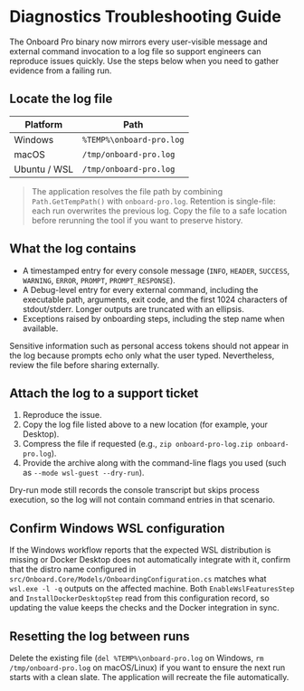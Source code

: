# Diagnostics Troubleshooting Guide

The Onboard Pro binary now mirrors every user-visible message and external command invocation to a log file so support engineers can reproduce issues quickly. Use the steps below when you need to gather evidence from a failing run.

## Locate the log file

| Platform | Path |
| --- | --- |
| Windows | `%TEMP%\onboard-pro.log` |
| macOS | `/tmp/onboard-pro.log` |
| Ubuntu / WSL | `/tmp/onboard-pro.log` |

> The application resolves the file path by combining `Path.GetTempPath()` with `onboard-pro.log`. Retention is single-file: each run overwrites the previous log. Copy the file to a safe location before rerunning the tool if you want to preserve history.

## What the log contains

- A timestamped entry for every console message (`INFO`, `HEADER`, `SUCCESS`, `WARNING`, `ERROR`, `PROMPT`, `PROMPT_RESPONSE`).
- A Debug-level entry for every external command, including the executable path, arguments, exit code, and the first 1024 characters of stdout/stderr. Longer outputs are truncated with an ellipsis.
- Exceptions raised by onboarding steps, including the step name when available.

Sensitive information such as personal access tokens should not appear in the log because prompts echo only what the user typed. Nevertheless, review the file before sharing externally.

## Attach the log to a support ticket

1. Reproduce the issue.
2. Copy the log file listed above to a new location (for example, your Desktop).
3. Compress the file if requested (e.g., `zip onboard-pro-log.zip onboard-pro.log`).
4. Provide the archive along with the command-line flags you used (such as `--mode wsl-guest --dry-run`).

Dry-run mode still records the console transcript but skips process execution, so the log will not contain command entries in that scenario.

## Confirm Windows WSL configuration

If the Windows workflow reports that the expected WSL distribution is missing or Docker Desktop does not automatically integrate with it, confirm that the distro name configured in `src/Onboard.Core/Models/OnboardingConfiguration.cs` matches what `wsl.exe -l -q` outputs on the affected machine. Both `EnableWslFeaturesStep` and `InstallDockerDesktopStep` read from this configuration record, so updating the value keeps the checks and the Docker integration in sync.

## Resetting the log between runs

Delete the existing file (`del %TEMP%\onboard-pro.log` on Windows, `rm /tmp/onboard-pro.log` on macOS/Linux) if you want to ensure the next run starts with a clean slate. The application will recreate the file automatically.
